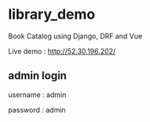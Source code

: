 # library_demo
Book Catalog using Django, DRF and Vue

Live demo : http://52.30.196.202/

## admin login

username : admin

password : admin
